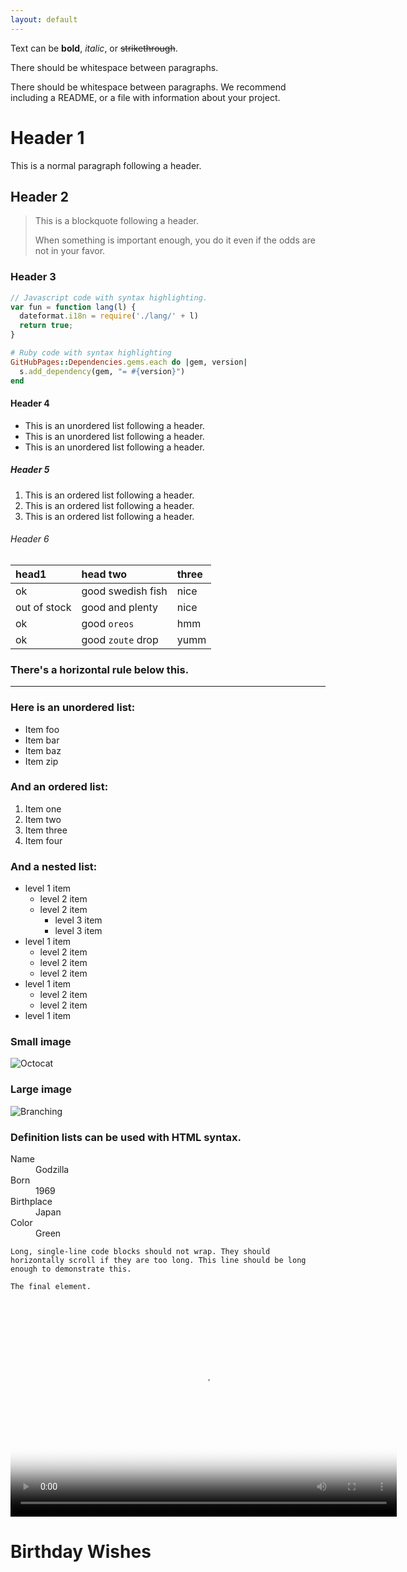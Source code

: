 ```yaml
---
layout: default
---
```


Text can be **bold**, _italic_, or ~~strikethrough~~.

There should be whitespace between paragraphs.

There should be whitespace between paragraphs. We recommend including a README, or a file with information about your project.

# Header 1

This is a normal paragraph following a header. 

## Header 2

> This is a blockquote following a header.
>
> When something is important enough, you do it even if the odds are not in your favor.

### Header 3

```js
// Javascript code with syntax highlighting.
var fun = function lang(l) {
  dateformat.i18n = require('./lang/' + l)
  return true;
}
```

```ruby
# Ruby code with syntax highlighting
GitHubPages::Dependencies.gems.each do |gem, version|
  s.add_dependency(gem, "= #{version}")
end
```

#### Header 4

*   This is an unordered list following a header.
*   This is an unordered list following a header.
*   This is an unordered list following a header.

##### Header 5

1.  This is an ordered list following a header.
2.  This is an ordered list following a header.
3.  This is an ordered list following a header.

###### Header 6

| head1        | head two          | three |
|:-------------|:------------------|:------|
| ok           | good swedish fish | nice  |
| out of stock | good and plenty   | nice  |
| ok           | good `oreos`      | hmm   |
| ok           | good `zoute` drop | yumm  |

### There's a horizontal rule below this.

* * *

### Here is an unordered list:

*   Item foo
*   Item bar
*   Item baz
*   Item zip

### And an ordered list:

1.  Item one
1.  Item two
1.  Item three
1.  Item four

### And a nested list:

- level 1 item
  - level 2 item
  - level 2 item
    - level 3 item
    - level 3 item
- level 1 item
  - level 2 item
  - level 2 item
  - level 2 item
- level 1 item
  - level 2 item
  - level 2 item
- level 1 item

### Small image

![Octocat](https://github.githubassets.com/images/icons/emoji/octocat.png)

### Large image

![Branching](https://guides.github.com/activities/hello-world/branching.png)


### Definition lists can be used with HTML syntax.

<dl>
<dt>Name</dt>
<dd>Godzilla</dd>
<dt>Born</dt>
<dd>1969</dd>
<dt>Birthplace</dt>
<dd>Japan</dd>
<dt>Color</dt>
<dd>Green</dd>
</dl>

```
Long, single-line code blocks should not wrap. They should horizontally scroll if they are too long. This line should be long enough to demonstrate this.
```

```
The final element.
```

<video poster="https://raw.githubusercontent.com/projectcinderella/projectcinderella.github.io/master/assets/chey/Opening.jpg" width="618" height="347" controls preload> 
    <source src="https://raw.githubusercontent.com/projectcinderella/projectcinderella.github.io/master/assets/chey/Dance.mp4" media="only screen and (min-device-width: 568px)"></source> 
    <source src="https://raw.githubusercontent.com/projectcinderella/projectcinderella.github.io/master/assets/chey/Dance.iphone5.mp4" media="only screen and (max-device-width: 568px)"></source> 
    <source src="https://raw.githubusercontent.com/projectcinderella/projectcinderella.github.io/master/assets/chey/Dance.webmhd.webm"></source> 
</video>


# Birthday Wishes

<div class="comments">
	<div id="disqus_thread"></div>
	<script type="text/javascript">

	    var disqus_shortname = 'https-ntuc255-github-io-chey-another-page-html';

	    (function() {
	        var dsq = document.createElement('script'); dsq.type = 'text/javascript'; dsq.async = true;
	        dsq.src = '//' + disqus_shortname + '.disqus.com/embed.js';
	        (document.getElementsByTagName('head')[0] || document.getElementsByTagName('body')[0]).appendChild(dsq);
	    })();

	</script>
	<noscript>Please enable JavaScript to view the <a href="http://disqus.com/?ref_noscript">comments powered by Disqus.</a></noscript>
</div>


